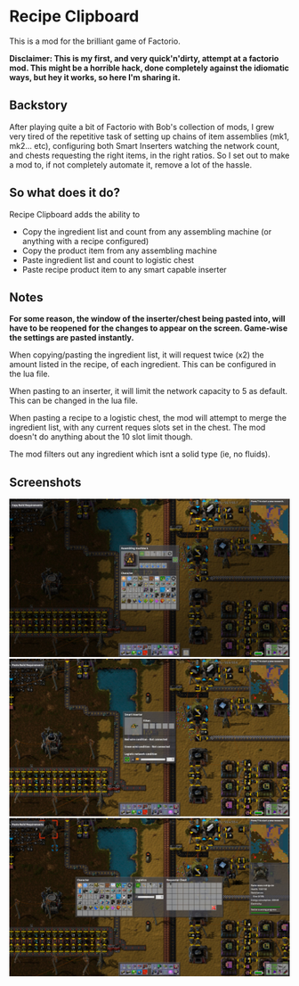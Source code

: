 # Recipe Clipboard

This is a mod for the brilliant game of Factorio.

**Disclaimer: This is my first, and very quick'n'dirty, attempt at a factorio
mod. This might be a horrible hack, done completely against the idiomatic ways,
but hey it works, so here I'm sharing it.**

## Backstory
After playing quite a bit of Factorio with Bob's collection of mods, I grew very
tired of the repetitive task of setting up chains of item assemblies (mk1,
mk2... etc), configuring both Smart Inserters watching the network count, and
chests requesting the right items, in the right ratios. So I set out to make
a mod to, if not completely automate it, remove a lot of the hassle.

## So what does it do?
Recipe Clipboard adds the ability to
- Copy the ingredient list and count from any assembling machine (or anything
  with a recipe configured)
- Copy the product item from any assembling machine
- Paste ingredient list and count to logistic chest
- Paste recipe product item to any smart capable inserter

## Notes
**For some reason, the window of the inserter/chest being pasted into, will have
to be reopened for the changes to appear on the screen. Game-wise the settings
are pasted instantly.**

When copying/pasting the ingredient list, it will request twice (x2) the amount
listed in the recipe, of each ingredient. This can be configured in the lua
file.

When pasting to an inserter, it will limit the network capacity to 5 as default.
This can be changed in the lua file.

When pasting a recipe to a logistic chest, the mod will attempt to merge the
ingredient list, with any current reques slots set in the chest. The mod doesn't
do anything about the 10 slot limit though.

The mod filters out any ingredient which isnt a solid type (ie, no fluids).

## Screenshots
![Copy build requirements](/copy.jpg)
![Paste to inserter](/paste_inserter.jpg)
![Paste to requester chest](/paste_chest.jpg)
